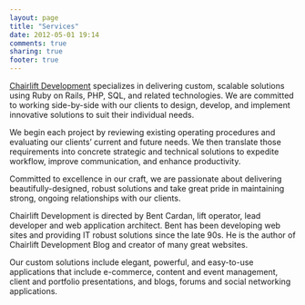 ```yaml
---
layout: page
title: "Services"
date: 2012-05-01 19:14
comments: true
sharing: true
footer: true
---
```

[Chairlift Development](http://chairliftdevelopment.com) specializes in delivering custom, scalable solutions using Ruby on Rails, PHP, SQL, and related technologies. We are committed to working side-by-side with our clients to design, develop, and implement innovative solutions to suit their individual needs.

We begin each project by reviewing existing operating procedures and evaluating our clients’ current and future needs. We then translate those requirements into concrete strategic and technical solutions to expedite workflow, improve communication, and enhance productivity.

Committed to excellence in our craft, we are passionate about delivering beautifully-designed, robust solutions and take great pride in maintaining strong, ongoing relationships with our clients.

Chairlift Development is directed by Bent Cardan, lift operator, lead developer and web application architect. Bent has been developing web sites and providing IT robust solutions since the late 90s. He is the author of Chairlift Development Blog and creator of many great websites.

Our custom solutions include elegant, powerful, and easy-to-use applications that include e-commerce, content and event management, client and portfolio presentations, and blogs, forums and social networking applications.